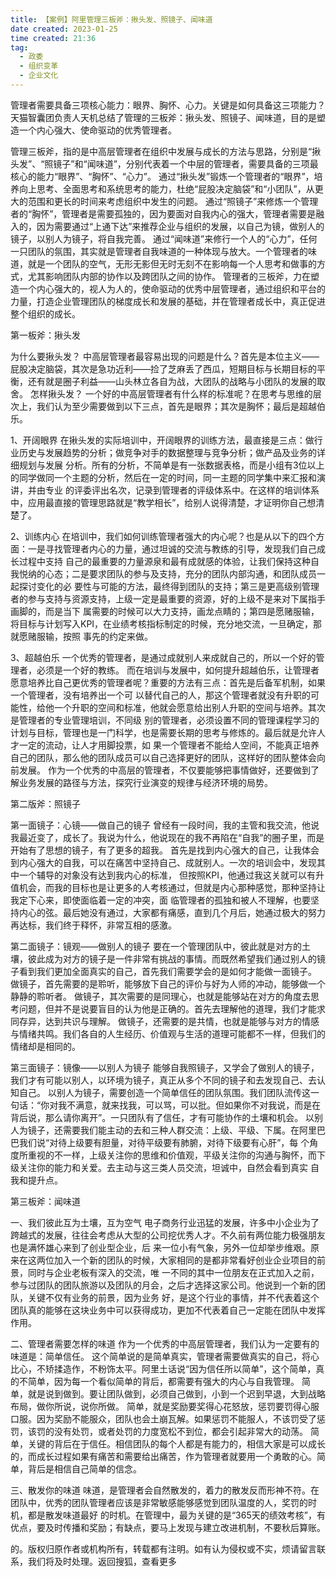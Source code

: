 ```yaml
---
title: 【案例】阿里管理三板斧：揪头发、照镜子、闻味道  
date created: 2023-01-25
time created: 21:36
tag: 
  - 政委 
  - 组织变革 
  - 企业文化
---
```


管理者需要具备三项核心能力：眼界、胸怀、心力。关键是如何具备这三项能力？天猫智囊团负责人天机总结了管理的三板斧：揪头发、照镜子、闻味道，目的是塑造一个内心强大、使命驱动的优秀管理者。



管理三板斧，指的是中高层管理者在组织中发展与成长的方法与思路，分别是“揪头发”、“照镜子”和“闻味道”，分别代表着一个中层的管理者，需要具备的三项最核心的能力“眼界”、“胸怀”、“心力”。 通过“揪头发”锻炼一个管理者的“眼界”，培养向上思考、全面思考和系统思考的能力，杜绝“屁股决定脑袋”和“小团队”，从更大的范围和更长的时间来考虑组织中发生的问题。 通过“照镜子”来修炼一个管理者的“胸怀”，管理者是需要孤独的，因为要面对自我内心的强大，管理者需要是融入的，因为需要通过“上通下达”来推荐企业与组织的发展，以自己为镜，做别人的镜子，以别人为镜子，将自我完善。 通过“闻味道”来修行一个人的“心力”，任何一只团队的氛围，其实就是管理者自我味道的一种体现与放大。一个管理者的味道，就是一个团队的空气，无形无影但无时无刻不在影响每一个人思考和做事的方式，尤其影响团队内部的协作以及跨团队之间的协作。 管理者的三板斧，力在塑造一个内心强大的，视人为人的，使命驱动的优秀中层管理者，通过组织和平台的力量，打造企业管理团队的梯度成长和发展的基础，并在管理者成长中，真正促进整个组织的成长。



第一板斧：揪头发



为什么要揪头发？ 中高层管理者最容易出现的问题是什么？首先是本位主义——屁股决定脑袋，其次是急功近利——捡了芝麻丢了西瓜，短期目标与长期目标的平衡，还有就是圈子利益——山头林立各自为战，大团队的战略与小团队的发展的取舍。 怎样揪头发？ 一个好的中高层管理者有什么样的标准呢？在思考与思维的层次上，我们认为至少需要做到以下三点，首先是眼界；其次是胸怀；最后是超越伯乐。



1、开阔眼界 在揪头发的实际培训中，开阔眼界的训练方法，最直接是三点：做行业历史与发展趋势的分析；做竞争对手的数据整理与竞争分析；做产品及业务的详细规划与发展 分析。所有的分析，不简单是有一张数据表格，而是小组有3位以上的同学做同一个主题的分析，然后在一定的时间，同一主题的同学集中来汇报和演讲，并由专业 的评委评出名次，记录到管理者的评级体系中。在这样的培训体系中，应用最直接的管理思路就是“教学相长”，给别人说得清楚，才证明你自己想清楚了。



2、训练内心 在培训中，我们如何训练管理者强大的内心呢？也是从以下的四个方面：一是寻找管理者内心的力量，通过坦诚的交流与教练的引导，发现我们自己成长过程中支持 自己的最重要的力量源泉和最有成就感的体验，让我们保持这种自我悦纳的心态；二是要求团队的参与及支持，充分的团队内部沟通，和团队成员一起探讨变化的必 要性与可能的方法，最终得到团队的支持；第三是更高级别管理者的参与支持与资源支持，上级一定是最重要的资源，好的上级不是来对下属指手画脚的，而是当下 属需要的时候可以大力支持，画龙点睛的；第四是愿赌服输，将目标与计划写入KPI，在业绩考核指标制定的时候，充分地交流，一旦确定，那就愿赌服输，按照 事先的约定来做。



3、超越伯乐 一个优秀的管理者，是通过成就别人来成就自己的，所以一个好的管理者，必须是一个好的教练。 而在培训与发展中，如何提升超越伯乐，让管理者愿意培养比自己更优秀的管理者呢？重要的方法有三点：首先是后备军机制，如果一个管理者，没有培养出一个可 以替代自己的人，那这个管理者就没有升职的可能性，给他一个升职的空间和标准，他就会愿意给出别人升职的空间与培养。其次是管理者的专业管理培训，不同级 别的管理者，必须设置不同的管理课程学习的计划与目标，管理也是一门科学，也是需要长期的思考与修炼的。最后就是允许人才一定的流动，让人才用脚投票，如 果一个管理者不能给人空间，不能真正培养自己的团队，那么他的团队成员可以自己选择更好的团队，这样好的团队整体会向前发展。 作为一个优秀的中高层的管理者，不仅要能够把事情做好，还要做到了解业务发展的路径与方法，探究行业演变的规律与经济环境的局势。



第二版斧：照镜子



第一面镜子：心镜——做自己的镜子 曾经有一段时间，我的主管和我交流，他说我最近变了，成长了。我说为什么，他说现在的我不再陷在“自我”的圈子里，而是开始有了思想的镜子，有了更多的超我。 首先是找到内心强大的自己，让我体会到内心强大的自我，可以在痛苦中坚持自己、成就别人。一次的培训会中，发现其中一个辅导的对象没有达到我内心的标准， 但按照KPI，他通过我这关就可以有升值机会，而我的目标也是让更多的人考核通过，但就是内心那种感觉，那种坚持让我定下心来，即使面临着一定的冲突，面 临管理者的孤独和被人不理解，也要坚持内心的弦。最后她没有通过，大家都有痛感，直到几个月后，她通过极大的努力再达标，我们终于释怀，非常互相的感激。



第二面镜子：镜观——做别人的镜子 要在一个管理团队中，彼此就是对方的土壤，彼此成为对方的镜子是一件非常有挑战的事情。而既然希望我们通过别人的镜子看到我们更加全面真实的自己，首先我们需要学会的是如何才能做一面镜子。 做镜子，首先需要的是聆听，能够放下自己的评价与好为人师的冲动，能够做一个静静的聆听者。 做镜子，其次需要的是同理心，也就是能够站在对方的角度去思考问题，但并不是说要盲目的认为他是正确的。首先去理解他的道理，我们才能求同存异，达到共识与理解。 做镜子，还需要的是共情，也就是能够与对方的情感与情绪共鸣。我们各自的人生经历、价值观与生活的道理可能都不一样，但我们的情绪却是相同的。



第三面镜子：镜像——以别人为镜子 能够自我照镜子，又学会了做别人的镜子，我们才有可能以别人，以环境为镜子，真正从多个不同的镜子和去发现自己、去认知自己。 以别人为镜子，需要创造一个简单信任的团队氛围。我们团队流传这一句话：“你对我不满意，就来找我，可以骂，可以批。但如果你不对我说，而是在背后说，那么请你离开”。一只团队有了信任，才有可能协作的土壤和机会。 以别人为镜子，还需要我们能主动的去和三种人群交流：上级、平级、下属。在阿里巴巴我们说“对待上级要有胆量，对待平级要有肺腑，对待下级要有心肝”，每 个角度所重视的不一样，上级关注你的思维和价值观，平级关注你的沟通与胸怀，而下级关注你的能力和关爱。去主动与这三类人员交流，坦诚中，自然会看到真实 自我和提升点。



第三板斧：闻味道



一、我们彼此互为土壤，互为空气 电子商务行业迅猛的发展，许多中小企业为了跨越式的发展，往往会考虑从大型的公司挖优秀人才。不久前有两位能力极强朋友也是满怀雄心来到了创业型企业，后 来一位小有气象，另外一位却举步维艰。原来在这两位加入一个新的团队的时候，大家相同的是都非常看好创业企业项目的前景，同时与企业老板有深入的交流，唯 一不同的其中一位朋友在正式加入之前，参与过团队的团队旅游以及团队的月会，之后才选择这家公司。他说到一个新的团队，关键不仅有业务的前景，因为业务 好，是这个行业的事情，并不代表着这个团队真的能够在这块业务中可以获得成功，更加不代表着自己一定能在团队中发挥作用。



二、管理者需要怎样的味道 作为一个优秀的中高层管理者，我们认为一定要有的味道是：简单信任。 这个简单说的是简单真实，管理者需要做真实的自己，将心比心，不矫揉造作，不粉饰太平。阿里土话说“因为信任所以简单”，这个简单，真的不简单，因为每一个看似简单的背后，都需要有强大的内心与自我管理。 简单，就是说到做到。要让团队做到，必须自己做到，小到一个迟到早退，大到战略布局，做你所说，说你所做。 简单，就是奖励要奖得心花怒放，惩罚要罚得心服口服。因为奖励不能服众，团队也会土崩瓦解。如果惩罚不能服人，不该罚受了惩罚，该罚的没有处罚，或者处罚的力度宽松不到位，都会引起非常大的动荡。 简单，关键的背后在于信任。相信团队的每个人都是有能力的，相信大家是可以成长的，而成长过程如果有痛苦和需要给出痛苦，作为管理者就要用一个勇敢的心。简单，背后是相信自己简单的信念。



三、散发你的味道 味道，是管理者会自然散发的，着力的散发反而形神不符。在团队中，优秀的团队管理者应该是非常敏感能够感觉到团队温度的人，奖罚的时机，都是散发味道最好 的时机。在管理中，最为关键的是“365天的绩效考核”，有优点，要及时传播和奖励；有缺点，要马上发现与建立改进机制，不要秋后算账。



的。版权归原作者或机构所有，转载都有注明。如有认为侵权或不实，烦请留言联系，我们将及时处理。返回搜狐，查看更多